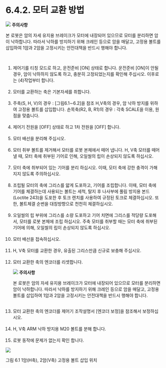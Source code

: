 ﻿# 6.4.2. 모터 교환 방법


![](../../_assets/작은주의표시.png) <b>주의사항</b>

본 로봇은 암의 자세 유지용 브레이크가 모터에 내장되어 있으므로 모터를 분리하면 암이 낙하합니다. 따라서 낙하를 방지하기 위해 크레인 등으로 암을 매달고, 고정용 볼트를 삽입하여 1암과 2암을 고정시키는 안전대책을 반드시 행해야 합니다.

<br>

<ol style="list-style-type:decimal" start="1">
    <li>
제어기를 티칭 모드로 하고, 운전준비 [ON] 상태로 합니다. 운전준비 [ON]이 안될 경우, 암이 낙하하지 않도록 하고, 충분히 고정되었는지를 확인해 주십시오. 이후로는 (4)작업부터 합니다.
</li><br>
    <li>
모터를 교환하는 축은 기본자세를 취합니다.
</li><br>
    <li>
주축(S, H, V)의 경우 : [그림6.1∼6.2]을 참조 
H,V축의 경우, 암 낙하 방지를 위하여 고정용 볼트를 삽입합니다.
손목축(R2, B, R1)의 경우 : 각축 SCALE을 이용, 원점을 맞춥니다.
</li><br>
    <li>
제어기 전원을 [OFF] 상태로 하고 1차 전원을 [OFF] 합니다.
</li><br>
    <li>
모터 배선을 분리해 주십시오.
</li><br>
    <li>
모터 취부 볼트를 제거해서 모터를 로봇 본체에서 떼어 냅니다.
H, V축 모터를 떼어낼 때, 모터 축에 취부된 기어로 인해, 오일씰의 립이 손상되지 않도록 하십시오.
</li><br>
    <li>
모터 축에 취부되어 있는 기어를 분리 하십시오. 
이때, 모터 축에 강한 충격이 가해지지 않도록 주의하십시오.
</li><br>
    <li>
조립될 모터의 축에 그리스를 얇게 도포하고, 기어를 조립합니다.
이때, 모터 축에 기어를 체결하는데 사용되는 볼트는 세척, 탈지 후 나사부에 풀림 방지용 본드 (Loctite 243)을 도포한 후 토크 렌치를 사용하여 규정된 토크로 체결하십시오. 또한, 볼트체결 순번을 대칭방향으로 천천히 체결하십시오.
</li><br>
    <li>
오일씰의 립 부위에 그리스를 소량 도포하고 기어 치면에 그리스를 적당량 도포해서, 모터를 로봇 본체에 조립 하십시오. 주축 모터를 취부할 때는 모터 축에 취부된 기어에 의해, 오일씰의 립이 손상되지 않도록 하십시오.
</li><br>
    <li>
모터 배선을 접속하십시오.
</li><br>
    <li>
H, V축 모터를 교환한 경우, 유출된 그리스만큼 신규로 보충해 주십시오.
</li><br>
    <li>
모터 교환한 축의 엔코더를 리셋합니다.<p>

![](../../_assets/작은주의표시.png) <b>주의사항</b>

본 로봇은 암의 자세 유지용 브레이크가 모터에 내장되어 있으므로 모터를 분리하면 암이 낙하합니다. 따라서 낙하를 방지하기 위해 크레인 등으로 암을 매달고, 고정용 볼트를 삽입하여 1암과 2암을 고정시키는 안전대책을 반드시 행해야 합니다.
</li><br>
    <li>모터 교환한 축의 엔코더를 제어기 조작설명서 [엔코더 보정]을 참조해서 보정하십시오.
</li><br>
    <li>H, V축 ARM 낙하 방지용 M20 볼트를 분해 합니다. 
</li><br>
    <li>로봇 동작에 문제가 없는지 확인 합니다.
</li>
</ol>


![](../../_assets/그림_6.1_arm축_고정용_볼트_삽입_위치.png)

그림 6.1 1암(H축), 2암(V축) 고정용 볼트 삽입 위치



